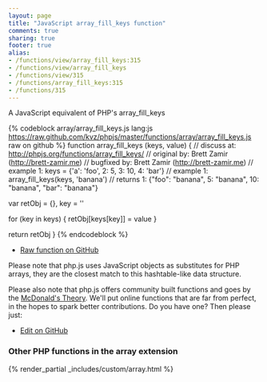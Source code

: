 ```yaml
---
layout: page
title: "JavaScript array_fill_keys function"
comments: true
sharing: true
footer: true
alias:
- /functions/view/array_fill_keys:315
- /functions/view/array_fill_keys
- /functions/view/315
- /functions/array_fill_keys:315
- /functions/315
---
```

<!-- Generated by Rakefile:build -->
A JavaScript equivalent of PHP's array_fill_keys

{% codeblock array/array_fill_keys.js lang:js https://raw.github.com/kvz/phpjs/master/functions/array/array_fill_keys.js raw on github %}
function array_fill_keys (keys, value) {
  //  discuss at: http://phpjs.org/functions/array_fill_keys/
  // original by: Brett Zamir (http://brett-zamir.me)
  // bugfixed by: Brett Zamir (http://brett-zamir.me)
  //   example 1: keys = {'a': 'foo', 2: 5, 3: 10, 4: 'bar'}
  //   example 1: array_fill_keys(keys, 'banana')
  //   returns 1: {"foo": "banana", 5: "banana", 10: "banana", "bar": "banana"}

  var retObj = {},
    key = ''

  for (key in keys) {
    retObj[keys[key]] = value
  }

  return retObj
}
{% endcodeblock %}

 - [Raw function on GitHub](https://github.com/kvz/phpjs/blob/master/functions/array/array_fill_keys.js)

Please note that php.js uses JavaScript objects as substitutes for PHP arrays, they are 
the closest match to this hashtable-like data structure. 

Please also note that php.js offers community built functions and goes by the 
[McDonald's Theory](https://medium.com/what-i-learned-building/9216e1c9da7d). We'll put online 
functions that are far from perfect, in the hopes to spark better contributions. 
Do you have one? Then please just: 

 - [Edit on GitHub](https://github.com/kvz/phpjs/edit/master/functions/array/array_fill_keys.js)


### Other PHP functions in the array extension
{% render_partial _includes/custom/array.html %}
